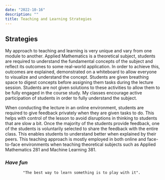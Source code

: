 ```yaml
---
date: "2022-10-16"
description: ""
title: Teaching and Learning Strategies
---
```


## Strategies

My approach to teaching and learning is very unique and vary from one module to another. Applied Mathematics is a theoretical subject, students are required to understand the fundamental concepts of the subject and reflect its outcomes to some real-world application. In order to achieve this, outcomes are explained, demonstrated on a whiteboard to allow everyone to visualize and understand the concept.  Students are given breathing space to digest concepts before assigning them tasks during the lecture session. Students are not given solutions to these activities to allow them to be fully engaged in the course study. My classes encourage active participation of students in order to fully understand the subject. 

When conducting the lecture in an online environment, students are required to give feedback privately when they are given tasks to do. This helps with control of the lesson to avoid disruptions in thinking to students that are slow a bit. Once the majority of the students provide feedback, one of the students is voluntarily selected to share the feedback with the entire class. This enables students to understand better when explained by their peers.
This teaching approach is mostly employed in both online and face-to-face environments when teaching theoretical subjects such as Applied Mathematics 281 and Machine Learning 381.


### _Have fun_

            "The best way to learn something is to play with it".
